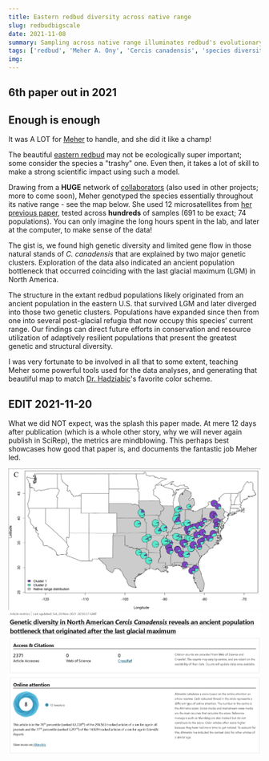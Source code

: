 ```yaml
---
title: Eastern redbud diversity across native range
slug: redbudbigscale
date: 2021-11-08
summary: Sampling across native range illuminates redbud's evolutionary history
tags: ['redbud', 'Meher A. Ony', 'Cercis canadensis', 'species diversity', 'evolution']
img:
---
```


## 6th paper out in 2021 
## Enough is enough

It was A LOT for [Meher](/projects/redbud-diversity/) to handle, and she did it like a champ!

The beautiful [eastern redbud](https://en.wikipedia.org/wiki/Cercis_canadensis) may not be ecologically super important; some consider the species a "trashy" one. Even then, it takes a lot of skill to make a strong scientific impact using such a model.

Drawing from a **HUGE** network of [collaborators](https://www.nature.com/articles/s41598-021-01020-z#Ack1) (also used in other projects; more to come soon), Meher genotyped the species essentially throughout its native range - see the map below. She used 12 microsatellites from [her previous paper](/publications/redbud-fine-scale/), tested across **hundreds** of samples (691 to be exact; 74 populations). You can only imagine the long hours spent in the lab, and later at the computer, to make sense of the data!

The gist is, we found high genetic diversity and limited gene flow in those natural stands of *C. canadensis* that are explained by two major genetic clusters. Exploration of the data also indicated an ancient population bottleneck that occurred coinciding with the last glacial maximum (LGM) in North America.

The structure in the extant redbud populations likely originated from an ancient population in the eastern U.S. that survived LGM and later diverged into those two genetic clusters. Populations have expanded since then from one into several post-glacial refugia that now occupy this species’ current range. Our findings can direct future efforts in conservation and resource utilization of adaptively resilient populations that present the greatest genetic and structural diversity.

I was very fortunate to be involved in all that to some extent, teaching Meher some powerful tools used for the data analyses, and generating that beautiful map to match [Dr. Hadziabic](https://epp.tennessee.edu/people/directory/dr-denita-hadziabdic-guerry/)'s favorite color scheme.

## EDIT 2021-11-20 
What we did NOT expect, was the splash this paper made. At mere 12 days after publication (which is a whole other story, why we will never again publish in SciRep), the metrics are mindblowing. This perhaps best showcases how good that paper is, and documents the fantastic job Meher led.

![published](./map.jpg "Composition of the genotyped population (by pie charts, with sizes reflecting the number of samples")
![published2](./metrics.jpg "We SO did not expect this paper to perform that well - great job, Meher!")